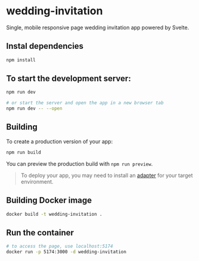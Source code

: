# wedding-invitation

Single, mobile responsive page wedding invitation app powered by Svelte.

## Instal dependencies
```bash
npm install
```

## To start the development server:

```bash
npm run dev

# or start the server and open the app in a new browser tab
npm run dev -- --open
```

## Building

To create a production version of your app:

```bash
npm run build
```

You can preview the production build with `npm run preview`.

> To deploy your app, you may need to install an [adapter](https://kit.svelte.dev/docs/adapters) for your target environment.

## Building Docker image
```bash
docker build -t wedding-invitation .
```

## Run the container
```bash
# to access the page, use localhost:5174
docker run -p 5174:3000 -d wedding-invitation
```